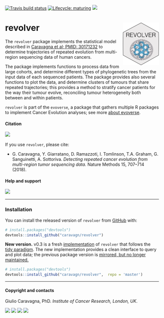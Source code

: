 
<!-- badges: start -->



[![Travis build
status](https://travis-ci.org/caravagn/revolver.svg?branch=master)](https://travis-ci.org/caravagn/revolver)
[![Lifecycle:
maturing](https://img.shields.io/badge/lifecycle-maturing-blue.svg)](https://www.tidyverse.org/lifecycle/#maturing)
[![](https://img.shields.io/badge/Part%20of-evoverse-blue.svg)](https://caravagn.github.io/evoverse)
<!-- badges: end -->

# revolver <a href='caravagn.github.io/REVOLVER'><img src='man/figures/logo.png' align="right" height="139" /></a>

The `revolver` package implements the statistical model described in
[Caravagna et al;
PMID: 30171232](https://www.ncbi.nlm.nih.gov/pubmed/30171232) to
determine trajectories of repeated evolution from multi-region
sequencing data of human cancers.

The package implements functions to process data from large cohorts, and
determine different types of phylogenetic trees from the input data of
each sequenced patients. The package provides also several functions to
plot the data, and determine clusters of tumours that share repeated
trajectories; this provides a method to stratify cancer patients for the
way their tumour evolve, reconciling tumour heterogeneity both between
and within patients.

`revolver` is part of the `evoverse`, a package that gathers multiple R
packages to implement Cancer Evolution analyses; see more [about
evoverse](https://caravagn.github.io/evoverse).

#### Citation

[![](https://img.shields.io/badge/doi-10.1038/s41592--018--0108--x-red.svg)](https://doi.org/10.1038/s41592-018-0108-x)

If you use `revolver`, please cite:

  - G. Caravagna, Y. Giarratano, D. Ramazzoti, I. Tomlinson, T.A.
    Graham, G. Sanguinetti, A. Sottoriva. *Detecting repeated cancer
    evolution from multi-region tumor sequencing data.* Nature Methods
    15, 707–714
(2018).

#### Help and support

[![](https://img.shields.io/badge/GitHub%20Pages-https://caravagn.github.io/revolver/-yellow.svg)](https://caravagn.github.io/revolver)

-----

### Installation

You can install the released version of `revolver` from
[GitHub](https://github.com/) with:

``` r
# install.packages("devtools")
devtools::install_github("caravagn/revolver")
```

**New version.** v0.3 is a fresh
[implementation](https://caravagn.github.io/revolver/reference/index.html)
of `revolver` that follows the [tidy
paradigm](https://www.tidyverse.org/). The new implementation provides a
clean interface to query and plot data; the previous package version is
[mirrored, but no longer
maintained.](https://github.com/caravagn/revolver/tree/pre_tibbles)

``` r
# install.packages("devtools")
devtools::install_github("caravagn/revolver",  repo = 'master')
```

-----

#### Copyright and contacts

Giulio Caravagna, PhD. *Institute of Cancer Research, London,
UK*.

[![](https://img.shields.io/badge/Email-gcaravagn@gmail.com-seagreen.svg)](mailto:gcaravagn@gmail.com)
[![](https://img.shields.io/badge/Github-caravagn-seagreen.svg)](https://github.com/caravagn)
[![](https://img.shields.io/badge/Twitter-@gcaravagna-steelblue.svg)](https://twitter.com/gcaravagna)
[![](https://img.shields.io/badge/Personal%20webpage-https://bit.ly/2kc9E6Y-red.svg)](https://sites.google.com/site/giuliocaravagna/)
